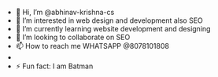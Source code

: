 - 👋 Hi, I’m @abhinav-krishna-cs
- 👀 I’m interested in web design and development also SEO
- 🌱 I’m currently learning website development and designing
- 💞️ I’m looking to collaborate on SEO
- 📫 How to reach me WHATSAPP @8078101808
- 
- ⚡ Fun fact: I am Batman

<!---
abhinav-krishna-cs/abhinav-krishna-cs is a ✨ special ✨ repository because its `README.md` (this file) appears on your GitHub profile.
You can click the Preview link to take a look at your changes.
--->

